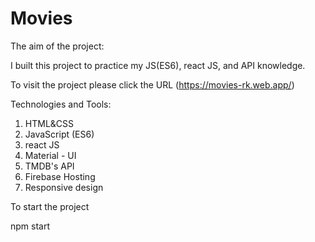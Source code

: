 # Movies

The aim of the project:

I built this project to practice my JS(ES6), react JS, and API knowledge. 

To visit the project please click the URL 
(https://movies-rk.web.app/)


Technologies and Tools:

1) HTML&CSS
2) JavaScript (ES6)
3) react JS
4) Material - UI
5) TMDB's API
6) Firebase Hosting 
7) Responsive design

To start the project

npm start